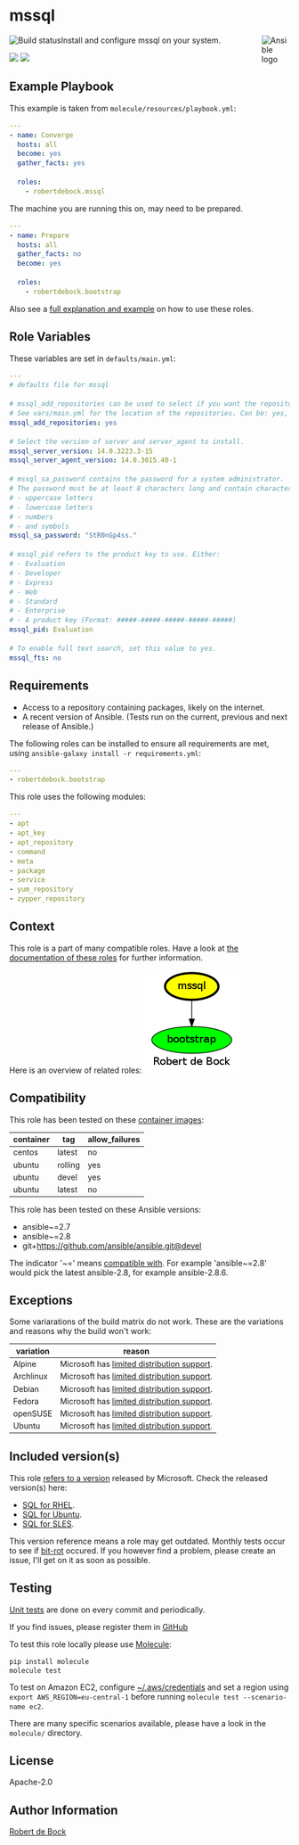 mssql
=========

<img src="https://docs.ansible.com/ansible-tower/3.2.4/html_ja/installandreference/_static/images/logo_invert.png" width="10%" height="10%" alt="Ansible logo" align="right"/>
<a href="https://travis-ci.org/robertdebock/ansible-role-mssql"><img src="https://travis-ci.org/robertdebock/ansible-role-mssql.svg?branch=master" alt="Build status" align="left"/></a>

Install and configure mssql on your system.

<img src="https://img.shields.io/ansible/role/d/24094"/>
<img src="https://img.shields.io/ansible/quality/24094"/>

Example Playbook
----------------

This example is taken from `molecule/resources/playbook.yml`:
```yaml
---
- name: Converge
  hosts: all
  become: yes
  gather_facts: yes

  roles:
    - robertdebock.mssql
```

The machine you are running this on, may need to be prepared.
```yaml
---
- name: Prepare
  hosts: all
  gather_facts: no
  become: yes

  roles:
    - robertdebock.bootstrap
```

Also see a [full explanation and example](https://robertdebock.nl/how-to-use-these-roles.html) on how to use these roles.

Role Variables
--------------

These variables are set in `defaults/main.yml`:
```yaml
---
# defaults file for mssql

# mssql_add_repositories can be used to select if you want the repositories installed by this role.
# See vars/main.yml for the location of the repositories. Can be: yes, true or 1.
mssql_add_repositories: yes

# Select the version of server and server_agent to install.
mssql_server_version: 14.0.3223.3-15
mssql_server_agent_version: 14.0.3015.40-1

# mssql_sa_password contains the password for a system administrator.
# The password must be at least 8 characters long and contain characters from three of the following four sets:
# - uppercase letters
# - lowercase letters
# - numbers
# - and symbols
mssql_sa_password: "StR0nGp4ss."

# mssql_pid refers to the product key to use. Either:
# - Evaluation
# - Developer
# - Express
# - Web
# - Standard
# - Enterprise
# - A product key (Format: #####-#####-#####-#####-#####)
mssql_pid: Evaluation

# To enable full text search, set this value to yes.
mssql_fts: no
```

Requirements
------------

- Access to a repository containing packages, likely on the internet.
- A recent version of Ansible. (Tests run on the current, previous and next release of Ansible.)

The following roles can be installed to ensure all requirements are met, using `ansible-galaxy install -r requirements.yml`:

```yaml
---
- robertdebock.bootstrap

```

This role uses the following modules:
```yaml
---
- apt
- apt_key
- apt_repository
- command
- meta
- package
- service
- yum_repository
- zypper_repository
```

Context
-------

This role is a part of many compatible roles. Have a look at [the documentation of these roles](https://robertdebock.nl/) for further information.

Here is an overview of related roles:
![dependencies](https://raw.githubusercontent.com/robertdebock/drawings/artifacts/mssql.png "Dependency")


Compatibility
-------------

This role has been tested on these [container images](https://hub.docker.com/):

|container|tag|allow_failures|
|---------|---|--------------|
|centos|latest|no|
|ubuntu|rolling|yes|
|ubuntu|devel|yes|
|ubuntu|latest|no|

This role has been tested on these Ansible versions:

- ansible~=2.7
- ansible~=2.8
- git+https://github.com/ansible/ansible.git@devel

The indicator '\~=' means [compatible with](https://www.python.org/dev/peps/pep-0440/#compatible-release). For example 'ansible\~=2.8' would pick the latest ansible-2.8, for example ansible-2.8.6.

Exceptions
----------

Some variarations of the build matrix do not work. These are the variations and reasons why the build won't work:

| variation                 | reason                 |
|---------------------------|------------------------|
| Alpine | Microsoft has [limited distribution support](https://docs.microsoft.com/en-us/sql/linux/sql-server-linux-setup?view=sql-server-linux-2017). |
| Archlinux | Microsoft has [limited distribution support](https://docs.microsoft.com/en-us/sql/linux/sql-server-linux-setup?view=sql-server-linux-2017). |
| Debian | Microsoft has [limited distribution support](https://docs.microsoft.com/en-us/sql/linux/sql-server-linux-setup?view=sql-server-linux-2017). |
| Fedora | Microsoft has [limited distribution support](https://docs.microsoft.com/en-us/sql/linux/sql-server-linux-setup?view=sql-server-linux-2017). |
| openSUSE | Microsoft has [limited distribution support](https://docs.microsoft.com/en-us/sql/linux/sql-server-linux-setup?view=sql-server-linux-2017). |
| Ubuntu | Microsoft has [limited distribution support](https://docs.microsoft.com/en-us/sql/linux/sql-server-linux-setup?view=sql-server-linux-2017). |

Included version(s)
-------------------

This role [refers to a version](https://github.com/robertdebock/ansible-role-mssql/blob/master/defaults/main.yml) released by Microsoft. Check the released version(s) here:
- [SQL for RHEL](https://packages.microsoft.com/rhel/7/mssql-server-2017/).
- [SQL for Ubuntu](https://packages.microsoft.com/ubuntu/16.04/mssql-server-2017/pool/main/m/mssql-server/).
- [SQL for SLES](https://packages.microsoft.com/sles/12/mssql-server-2017/).

This version reference means a role may get outdated. Monthly tests occur to see if [bit-rot](https://en.wikipedia.org/wiki/Software_rot) occured. If you however find a problem, please create an issue, I'll get on it as soon as possible.

Testing
-------

[Unit tests](https://travis-ci.org/robertdebock/ansible-role-mssql) are done on every commit and periodically.

If you find issues, please register them in [GitHub](https://github.com/robertdebock/ansible-role-mssql/issues)

To test this role locally please use [Molecule](https://github.com/ansible/molecule):
```
pip install molecule
molecule test
```

To test on Amazon EC2, configure [~/.aws/credentials](https://docs.aws.amazon.com/sdk-for-java/v1/developer-guide/credentials.html) and set a region using `export AWS_REGION=eu-central-1` before running `molecule test --scenario-name ec2`.

There are many specific scenarios available, please have a look in the `molecule/` directory.

License
-------

Apache-2.0


Author Information
------------------

[Robert de Bock](https://robertdebock.nl/)
